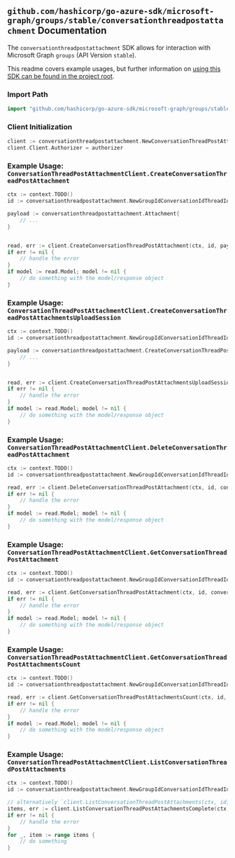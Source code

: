 
## `github.com/hashicorp/go-azure-sdk/microsoft-graph/groups/stable/conversationthreadpostattachment` Documentation

The `conversationthreadpostattachment` SDK allows for interaction with Microsoft Graph `groups` (API Version `stable`).

This readme covers example usages, but further information on [using this SDK can be found in the project root](https://github.com/hashicorp/go-azure-sdk/tree/main/docs).

### Import Path

```go
import "github.com/hashicorp/go-azure-sdk/microsoft-graph/groups/stable/conversationthreadpostattachment"
```


### Client Initialization

```go
client := conversationthreadpostattachment.NewConversationThreadPostAttachmentClientWithBaseURI("https://graph.microsoft.com")
client.Client.Authorizer = authorizer
```


### Example Usage: `ConversationThreadPostAttachmentClient.CreateConversationThreadPostAttachment`

```go
ctx := context.TODO()
id := conversationthreadpostattachment.NewGroupIdConversationIdThreadIdPostID("groupId", "conversationId", "conversationThreadId", "postId")

payload := conversationthreadpostattachment.Attachment{
	// ...
}


read, err := client.CreateConversationThreadPostAttachment(ctx, id, payload, conversationthreadpostattachment.DefaultCreateConversationThreadPostAttachmentOperationOptions())
if err != nil {
	// handle the error
}
if model := read.Model; model != nil {
	// do something with the model/response object
}
```


### Example Usage: `ConversationThreadPostAttachmentClient.CreateConversationThreadPostAttachmentsUploadSession`

```go
ctx := context.TODO()
id := conversationthreadpostattachment.NewGroupIdConversationIdThreadIdPostID("groupId", "conversationId", "conversationThreadId", "postId")

payload := conversationthreadpostattachment.CreateConversationThreadPostAttachmentsUploadSessionRequest{
	// ...
}


read, err := client.CreateConversationThreadPostAttachmentsUploadSession(ctx, id, payload, conversationthreadpostattachment.DefaultCreateConversationThreadPostAttachmentsUploadSessionOperationOptions())
if err != nil {
	// handle the error
}
if model := read.Model; model != nil {
	// do something with the model/response object
}
```


### Example Usage: `ConversationThreadPostAttachmentClient.DeleteConversationThreadPostAttachment`

```go
ctx := context.TODO()
id := conversationthreadpostattachment.NewGroupIdConversationIdThreadIdPostIdAttachmentID("groupId", "conversationId", "conversationThreadId", "postId", "attachmentId")

read, err := client.DeleteConversationThreadPostAttachment(ctx, id, conversationthreadpostattachment.DefaultDeleteConversationThreadPostAttachmentOperationOptions())
if err != nil {
	// handle the error
}
if model := read.Model; model != nil {
	// do something with the model/response object
}
```


### Example Usage: `ConversationThreadPostAttachmentClient.GetConversationThreadPostAttachment`

```go
ctx := context.TODO()
id := conversationthreadpostattachment.NewGroupIdConversationIdThreadIdPostIdAttachmentID("groupId", "conversationId", "conversationThreadId", "postId", "attachmentId")

read, err := client.GetConversationThreadPostAttachment(ctx, id, conversationthreadpostattachment.DefaultGetConversationThreadPostAttachmentOperationOptions())
if err != nil {
	// handle the error
}
if model := read.Model; model != nil {
	// do something with the model/response object
}
```


### Example Usage: `ConversationThreadPostAttachmentClient.GetConversationThreadPostAttachmentsCount`

```go
ctx := context.TODO()
id := conversationthreadpostattachment.NewGroupIdConversationIdThreadIdPostID("groupId", "conversationId", "conversationThreadId", "postId")

read, err := client.GetConversationThreadPostAttachmentsCount(ctx, id, conversationthreadpostattachment.DefaultGetConversationThreadPostAttachmentsCountOperationOptions())
if err != nil {
	// handle the error
}
if model := read.Model; model != nil {
	// do something with the model/response object
}
```


### Example Usage: `ConversationThreadPostAttachmentClient.ListConversationThreadPostAttachments`

```go
ctx := context.TODO()
id := conversationthreadpostattachment.NewGroupIdConversationIdThreadIdPostID("groupId", "conversationId", "conversationThreadId", "postId")

// alternatively `client.ListConversationThreadPostAttachments(ctx, id, conversationthreadpostattachment.DefaultListConversationThreadPostAttachmentsOperationOptions())` can be used to do batched pagination
items, err := client.ListConversationThreadPostAttachmentsComplete(ctx, id, conversationthreadpostattachment.DefaultListConversationThreadPostAttachmentsOperationOptions())
if err != nil {
	// handle the error
}
for _, item := range items {
	// do something
}
```
